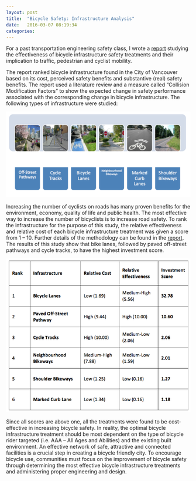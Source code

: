 ```yaml
---
layout: post
title:  "Bicycle Safety: Infrastructure Analysis"
date:   2016-03-07 08:19:34
categories:  
---
```

For a past transportation engineering safety class, I wrote a [report](http://biancapopescu.info/blogData/Transportation_Sustainable_World.pdf) studying the effectiveness of bicycle infrastructure safety treatments and their implication to traffic, pedestrian and cyclist mobility. 

The report ranked bicycle infrastructure found in the City of Vancouver based on its cost, perceived safety benefits and substantive (real) safety benefits. The report used a literature review and a measure called “Collision Modification Factors” to show the expected change in safety performance associated with the corresponding change in bicycle infrastructure. The following types of infrastructure were studied:

![Bicycle Infrastructure](/images/Infrastructure_Analysis.png)

Increasing the number of cyclists on roads has many proven benefits for the environment, economy, quality of life and public health. The most effective way to increase the number of bicyclists is to increase road safety. To rank the infrastructure for the purpose of this study, the relative effectiveness and relative cost of each bicycle infrastructure treatment was given a score from 1 – 10. Further details of the methodology can be found in the [report](http://biancapopescu.info/blogData/Transportation_Sustainable_World.pdf). The results of this study show that bike lanes, followed by paved off-street pathways and cycle tracks, to have the highest investment score. 

![Infrastructure Analysis](/images/Safety_COV_results.png)

Since all scores are above one, all the treatments were found to be cost-effective in increasing bicycle safety. In reality, the optimal bicycle infrastructure treatment should be most dependent on the type of bicycle rider targeted (i.e. AAA – All Ages and Abilities) and the existing built environment. An effective network of safe, attractive and connected facilities is a crucial step in creating a bicycle friendly city. To encourage bicycle use, communities must focus on the improvement of bicycle safety through determining the most effective bicycle infrastructure treatments and administering proper engineering and design.


